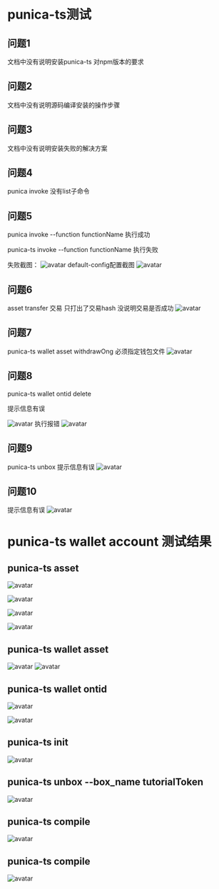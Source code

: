 # punica-ts测试
## 问题1

文档中没有说明安装punica-ts 对npm版本的要求

## 问题2

文档中没有说明源码编译安装的操作步骤

## 问题3

文档中没有说明安装失败的解决方案

## 问题4

punica invoke 没有list子命令

## 问题5

punica invoke --function functionName 执行成功

punica-ts invoke --function functionName 执行失败

失败截图：
![avatar](./pic/question5.jpg)
default-config配置截图
![avatar](./pic/question5a.jpg)

## 问题6

asset transfer 交易 只打出了交易hash 没说明交易是否成功
![avatar](./pic/asset_transfer.jpg)

## 问题7

punica-ts wallet asset withdrawOng
必须指定钱包文件
![avatar](./pic/asset_withdrawOng.jpg)

## 问题8

punica-ts wallet ontid delete

提示信息有误

![avatar](./pic/ontid_delete.jpg)
执行报错
![avatar](./pic/ontid_delete2.jpg)

## 问题9
punica-ts unbox
提示信息有误
![avatar](./pic/unbox.jpg)

## 问题10

提示信息有误
![avatar](./pic/deploy.jpg)

# punica-ts wallet account 测试结果

## punica-ts asset

![avatar](./pic/account_add.jpg)

![avatar](./pic/account_list.jpg)

![avatar](./pic/account_delete.jpg)

![avatar](./pic/account_import.jpg)

## punica-ts wallet asset

![avatar](./pic/asset_balanceOf.jpg)
![avatar](./pic/asset_unbound.jpg)

## punica-ts wallet ontid

![avatar](./pic/ontid_list.jpg)

![avatar](./pic/ontid_add.jpg)

## punica-ts init

![avatar](./pic/init.jpg)

## punica-ts unbox --box_name tutorialToken

![avatar](./pic/unbox.jpg)

## punica-ts compile

![avatar](./pic/compile.jpg)

## punica-ts compile

![avatar](./pic/smartx.jpg)
